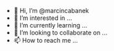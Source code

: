 - 👋 Hi, I’m @marcincabanek
- 👀 I’m interested in ...
- 🌱 I’m currently learning ...
- 💞️ I’m looking to collaborate on ...
- 📫 How to reach me ...

<!---
marcincabanek/marcincabanek is a ✨ special ✨ repository because its `README.md` (this file) appears on your GitHub profile.
You can click the Preview link to take a look at your changes.
--->
